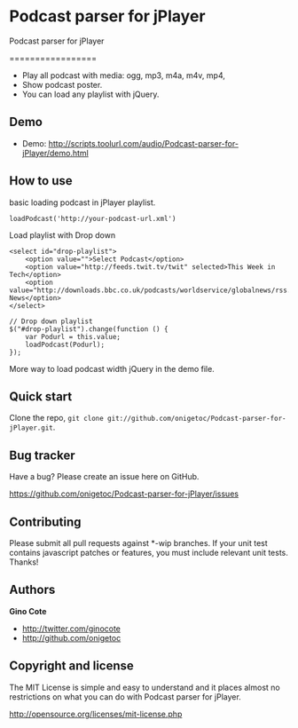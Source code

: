 Podcast parser for jPlayer
========

Podcast parser for jPlayer

=================

+ Play all podcast with media: ogg, mp3, m4a, m4v, mp4, 
+ Show podcast poster.
+ You can load any playlist with jQuery.

Demo
-----------
+ Demo: http://scripts.toolurl.com/audio/Podcast-parser-for-jPlayer/demo.html

How to use
---------------

basic loading podcast in jPlayer playlist.
```
loadPodcast('http://your-podcast-url.xml')
```

Load playlist with Drop down
```
<select id="drop-playlist">
	<option value="">Select Podcast</option>
    <option value="http://feeds.twit.tv/twit" selected>This Week in Tech</option>
    <option value="http://downloads.bbc.co.uk/podcasts/worldservice/globalnews/rss.xml">BBC News</option>
</select>
```

```
// Drop down playlist
$("#drop-playlist").change(function () {
    var Podurl = this.value;
	loadPodcast(Podurl);
});
```
More way to load podcast width jQuery in the demo file.

Quick start
-----------

Clone the repo, `git clone git://github.com/onigetoc/Podcast-parser-for-jPlayer.git`.


Bug tracker
-----------

Have a bug? Please create an issue here on GitHub.

https://github.com/onigetoc/Podcast-parser-for-jPlayer/issues


Contributing
------------

Please submit all pull requests against *-wip branches. If your unit test contains javascript patches or features, you must include relevant unit tests. Thanks!


Authors
-------

**Gino Cote**

+ http://twitter.com/ginocote
+ http://github.com/onigetoc



Copyright and license
---------------------


The MIT License is simple and easy to understand and it places almost no restrictions on what you can do with Podcast parser for jPlayer.

  http://opensource.org/licenses/mit-license.php
